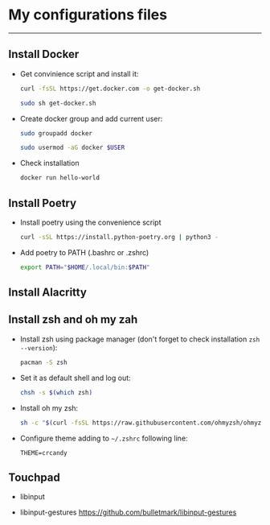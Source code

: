 # My configurations files

---

## Install Docker

- Get convinience script and install it:

    ```bash
    curl -fsSL https://get.docker.com -o get-docker.sh
    ```

    ```bash
    sudo sh get-docker.sh
    ```

- Create docker group and add current user:

    ```bash
    sudo groupadd docker
    ```

    ```bash
    sudo usermod -aG docker $USER
    ```

- Check installation

    ```bash
    docker run hello-world
    ```

## Install Poetry

- Install poetry using the convenience script

    ```bash
    curl -sSL https://install.python-poetry.org | python3 -
    ```

- Add poetry to PATH (.bashrc or .zshrc)

    ```bash
    export PATH="$HOME/.local/bin:$PATH"
    ```

## Install Alacritty

## Install zsh and oh my zah

- Install zsh using package manager (don't forget to check installation `zsh --version`):

    ```bash
    pacman -S zsh
    ```

- Set it as default shell and log out:

    ```bash
    chsh -s $(which zsh)
    ```

- Install oh my zsh:

    ```bash
    sh -c "$(curl -fsSL https://raw.githubusercontent.com/ohmyzsh/ohmyzsh/master/tools/install.sh)"
    ```

- Configure theme adding to `~/.zshrc` following line:

    ```
    THEME=crcandy
    ```


## Touchpad

- libinput

- libinput-gestures https://github.com/bulletmark/libinput-gestures
